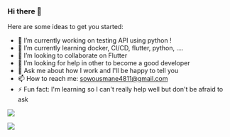 ### Hi there 👋

Here are some ideas to get you started:

- 🔭 I’m currently working on testing API using python  !
- 🌱 I’m currently learning docker, CI/CD, flutter, python, ....
- 👯 I’m looking to collaborate on Flutter
- 🤔 I’m looking for help in other to become a good developer
- 💬 Ask me about how I work and I'll be happy to tell you
- 📫 How to reach me: sowousmane4811@gmail.com
- ⚡ Fun fact: I'm learning so I can't really help well but don't be afraid to ask 

![](https://github-profile-summary-cards.vercel.app/api/cards/profile-details?username=sowousmane&theme=default)

![](https://github-profile-summary-cards.vercel.app/api/cards/stats?username=sowousmane&theme=default) [](https://github-profile-summary-cards.vercel.app/api/cards/repos-per-language?username=sowousmane&theme=default)

